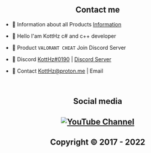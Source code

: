 <h2 align="center">Contact me</h2>


- 📌 Information about all Products [Information]()

- 👋 Hello I'am KottHz c# and c++ developer

- 🛒 Product `VALORANT CHEAT` Join Discord Server

- 💬 Discord [KottHz#0190](https://discord.com/users/945260490332979251) | [Discord Server](https://discord.gg/UJUzktsWSG)

- 📧 Contact KottHz@proton.me | Email


</pre><br>

<h2 align="center">Social media</h2>

<h2 align="center"</h2>

[![YouTube Channel](https://img.shields.io/badge/-YouTube-%23282a36?style=for-the-badge&logoColor=ff0000&logo=YouTube)](https://www.youtube.com/channel/UCC6wL4tAR22RMF6gXPnGVbA)

</p>

<h2 align="center"> Copyright © 2017 - 2022  
